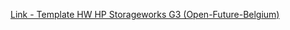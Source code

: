 [Link - Template HW HP Storageworks G3 (Open-Future-Belgium)](https://github.com/Open-Future-Belgium/zabbix/tree/master/templates)
